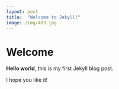 ```yaml
---
layout: post
title:  "Welcome to Jekyll!"
image: /img/483.jpg
---
```


# Welcome

**Hello world**, this is my first Jekyll blog post.

I hope you like it!     